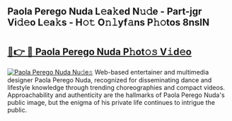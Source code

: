 ## Paola Perego Nuda L𝚎a𝚔ed N𝚞𝚍e - Part-jgr Vi𝚍𝚎o L𝚎a𝚔s - H𝚘𝚝 O𝚗𝚕yf𝚊ns P𝚑𝚘tos 8nsIN

# <h2><a href="http://kfbddnd.oniu.top/?m=Paola+Perego+Nuda">🔗👉 🔴 Paola Perego Nuda P𝚑ot𝚘𝚜 V𝚒d𝚎o</a></h2>

[![Paola Perego Nuda Nu𝚍e𝚜](https://i.imgur.com/0qMVB7G.gif)](http://kfbddnd.oniu.top/?m=Paola+Perego+Nuda)
Web-based entertainer and multimedia designer Paola Perego Nuda, recognized for disseminating dance and lifestyle knowledge through trending choreographies and compact videos. Approachability and authenticity are the hallmarks of Paola Perego Nuda's public image, but the enigma of his private life continues to intrigue the public.  
